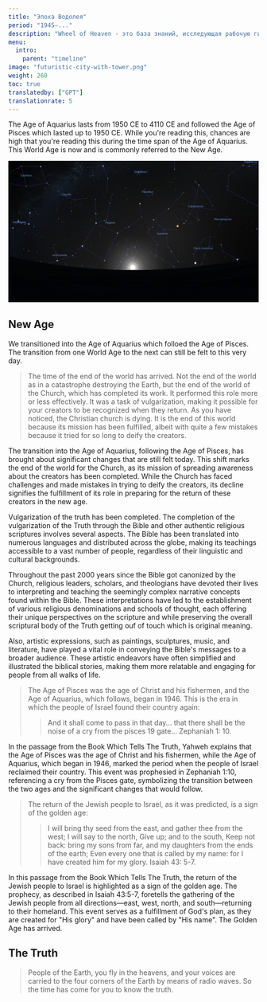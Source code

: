 ```yaml
---
title: "Эпоха Водолея"
period: "1945—..."
description: "Wheel of Heaven - это база знаний, исследующая рабочую гипотезу о том, что жизнь на Земле была разумно спроектирована внеземной цивилизацией, так называемыми Элохим.."
menu:
  intro:
    parent: "timeline"
image: "futuristic-city-with-tower.png"
weight: 260
toc: true
translatedby: ["GPT"]
translationrate: 5
---
```


The Age of Aquarius lasts from 1950 CE to 4110 CE and followed the Age of Pisces which lasted up to 1950 CE. While you're reading this, chances are high that you're reading this during the time span of the Age of Aquarius. This World Age is now and is commonly referred to the New Age.

![Image](images/equinox_1945.png "Vernal equinox in 1945 BC")

## New Age

We transitioned into the Age of Aquarius which folloed the Age of Pisces. The transition from one World Age to the next can still be felt to this very day.

> The time of the end of the world has arrived. Not the end of the world as in a catastrophe destroying the Earth, but the end of the world of the Church, which has completed its work. It performed this role more or less effectively. It was a task of vulgarization, making it possible for your creators to be recognized when they return. As you have noticed, the Christian church is dying. It is the end of this world because its mission has been fulfilled, albeit with quite a few mistakes because it tried for so long to deify the creators.

The transition into the Age of Aquarius, following the Age of Pisces, has brought about significant changes that are still felt today. This shift marks the end of the world for the Church, as its mission of spreading awareness about the creators has been completed. While the Church has faced challenges and made mistakes in trying to deify the creators, its decline signifies the fulfillment of its role in preparing for the return of these creators in the new age.

Vulgarization of the truth has been completed. The completion of the vulgarization of the Truth through the Bible and other authentic religious scriptures involves several aspects. The Bible has been translated into numerous languages and distributed across the globe, making its teachings accessible to a vast number of people, regardless of their linguistic and cultural backgrounds.

Throughout the past 2000 years since the Bible got canonized by the Church, religious leaders, scholars, and theologians have devoted their lives to interpreting and teaching the seemingly complex narrative concepts found within the Bible. These interpretations have led to the establishment of various religious denominations and schools of thought, each offering their unique perspectives on the scripture and while preserving the overall scriptural body of the Truth getting ouf of touch which is original meaning.

Also, artistic expressions, such as paintings, sculptures, music, and literature, have played a vital role in conveying the Bible's messages to a broader audience. These artistic endeavors have often simplified and illustrated the biblical stories, making them more relatable and engaging for people from all walks of life.

> The Age of Pisces was the age of Christ and his fishermen, and the Age of Aquarius, which follows, began in 1946. This is the era in which the people of Israel found their country again:
>
>> And it shall come to pass in that day... that there shall be the noise of a cry from the pisces 19 gate... Zephaniah 1: 10.

In the passage from the Book Which Tells The Truth, Yahweh explains that the Age of Pisces was the age of Christ and his fishermen, while the Age of Aquarius, which began in 1946, marked the period when the people of Israel reclaimed their country. This event was prophesied in Zephaniah 1:10, referencing a cry from the Pisces gate, symbolizing the transition between the two ages and the significant changes that would follow.

> The return of the Jewish people to Israel, as it was predicted, is a sign of the golden age:
>
>> I will bring thy seed from the east, and gather thee from the west; I will say to the north, Give up; and to the south, Keep not back: bring my sons from far, and my daughters from the ends of the earth; Even every one that is called by my name: for I have created him for my glory. Isaiah 43: 5-7.

In this passage from the Book Which Tells The Truth, the return of the Jewish people to Israel is highlighted as a sign of the golden age. The prophecy, as described in Isaiah 43:5-7, foretells the gathering of the Jewish people from all directions—east, west, north, and south—returning to their homeland. This event serves as a fulfillment of God's plan, as they are created for "His glory" and have been called by "His name". The Golden Age has arrived.

## The Truth

> People of the Earth, you fly in the heavens, and your voices are carried to the four corners of the Earth by means of radio waves. So the time has come for you to know the truth.
